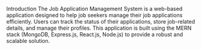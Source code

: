 Introduction
The Job Application Management System is a web-based application designed to help job seekers manage their job applications efficiently. Users can track the status of their applications, store job-related details, and manage their profiles. This application is built using the MERN stack (MongoDB, Express.js, React.js, Node.js) to provide a robust and scalable solution.

